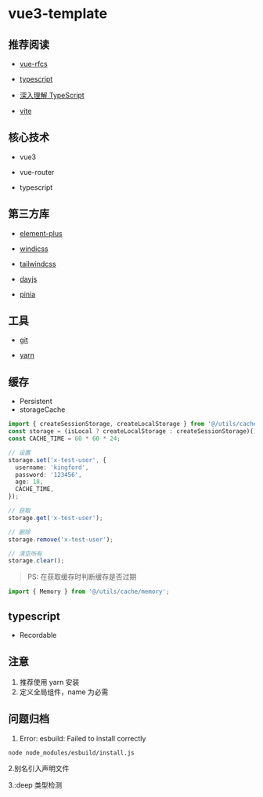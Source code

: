 <!--
 * @Author: kingford
 * @Date: 2021-07-16 08:50:08
 * @LastEditTime: 2021-08-03 19:03:20
-->

# vue3-template

## 推荐阅读

- [vue-rfcs](https://github.com/vuejs/rfcs)

- [typescript](https://www.typescriptlang.org/docs/handbook/2/basic-types.html)

- [深入理解 TypeScript](https://jkchao.github.io/typescript-book-chinese/project/compilationContext.html#typescript-%E7%BC%96%E8%AF%91)

- [vite](https://cn.vitejs.dev/config/#define)

## 核心技术

- vue3

- vue-router

- typescript

## 第三方库

- [element-plus](https://element-plus.gitee.io/#/zh-CN/component/button)

- [windicss](https://windicss.org/integrations/vite.html)
- [tailwindcss](https://tailwindcss.com/docs/theme)

- [dayjs](https://dayjs.gitee.io/docs/zh-CN/display/format)

- [pinia](https://pinia.esm.dev/core-concepts/#using-the-store)

## 工具

- [git](https://git-scm.com/book/zh/v2/Git-%E5%9F%BA%E7%A1%80-%E6%89%93%E6%A0%87%E7%AD%BE)

- [yarn](https://yarnpkg.com/getting-started/usage)

## 缓存

- Persistent
- storageCache

```ts
import { createSessionStorage, createLocalStorage } from '@/utils/cache';
const storage = (isLocal ? createLocalStorage : createSessionStorage)();
const CACHE_TIME = 60 * 60 * 24;

// 设置
storage.set('x-test-user', {
  username: 'kingford',
  password: '123456',
  age: 18,
  CACHE_TIME,
});

// 获取
storage.get('x-test-user');

// 删除
storage.remove('x-test-user');

// 清空所有
storage.clear();
```

> PS: 在获取缓存时判断缓存是否过期

```ts
import { Memory } from '@/utils/cache/memory';
```

## typescript

- Recordable

## 注意

1. 推荐使用 yarn 安装
2. 定义全局组件，name 为必需

## 问题归档

1. Error: esbuild: Failed to install correctly

```bash
node node_modules/esbuild/install.js
```

2.别名引入声明文件

3.:deep 类型检测
